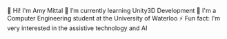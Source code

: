 👋 Hi! I'm Amy Mittal
🌱 I’m currently learning Unity3D Development
🏫 I'm a Computer Engineering student at the University of Waterloo
⚡ Fun fact: I'm very interested in the assistive technology and AI
